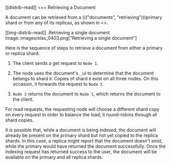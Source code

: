 [[distrib-read]]
=== Retrieving a Document

A document can be retrieved from a ((("documents", "retrieving")))primary shard or from any of its replicas, as shown in <<img-distrib-read>>.

[[img-distrib-read]]
.Retrieving a single document
image::images/elas_0403.png["Retrieving a single document"]

Here is the sequence of steps to retrieve a document from either a
primary or replica shard:

1. The client sends a get request to `Node 1`.

2. The node uses the document's `_id` to determine that the document
   belongs to shard `0`. Copies of shard `0` exist on all three nodes.
   On this occasion, it forwards the request to `Node 2`.

3. `Node 2` returns the document to `Node 1`, which returns the document
   to the client.

For read requests, the requesting node will choose a different shard copy on
every request in order to balance the load; it round-robins through all
shard copies.

It is possible that, while a document is being indexed, the document will
already be present on the primary shard but not yet copied to the replica
shards. In this case, a replica might report that the document doesn't exist,
while the primary would have returned the document successfully. Once the
indexing request has returned success to the user, the document will be
available on the primary and all replica shards.
